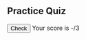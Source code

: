 <link rel="stylesheet" href="{{ '/assets/css/quiz.css?v=' | append: site.github.build_revision | relative_url }}">

<h2>Practice Quiz</h2>
<ul class="quiz" id="quiz">

</ul>
<button class="view-results" onclick="returnScore()">Check</button>
<span id="myresults" class="my-results">Your score is -/3</span>

<script>
const ID = 20; // will be inputted by user later
var answers = [];

fetch("https://csa-backend.rohanj.dev/api/flashcard/getFlashcardSetMC",
  { 
    method: 'POST',  
    headers: {
      'Content-Type': 'application/json'
    },
    body: JSON.stringify({id: ID})
  }
).then(data => data.json())
.then(data => {
  const qNum = 0;
  Object.keys(data).forEach(q => {
    const container = document.createElement("li")
    const qElem = document.createElement("h4")
    qElem.innerHTML = "What definition matches this term: " + q;
    container.appendChild(qElem)

    const choices = document.createElement("ul")
    choices.classList = "choices"

    data[q].forEach((ans, index) => {
      const li = document.createElement("li")
      const label = document.createElement("label")
      const input = document.createElement("input")
      input.type = "radio"
      input.name = "question"+qNum;
      input.value = index.toString();
      const span = document.createElement("span")
      span.innerHTML = ans;
      label.appendChild(input);
      label.appendChild(span);
      li.appendChild(label);
      choices.appendChild(li);
    })

    document.getElementByID("quiz").appendChild(container)

    answers = [...answers, "1"]
    qNum++
  })
})

function getCheckedValue(radioName) {
    var radios = document.getElementsByName(radioName);
    for (var y = 0; y < radios.length; y++)
        if (radios[y].checked) return radios[y].value;
}
function getScore() {
    var score = 0;
    for (var i = 0; i < answers.length; i++)
        if (getCheckedValue("question" + i) === answers[i]) score += 1;
    return score;
}
function returnScore() {
    document.getElementById("myresults").innerHTML =
        "Your score is " + getScore() + "/" + tot;
    if (getScore() > 2) {
        console.log("Bravo");
    }
}
</script>
